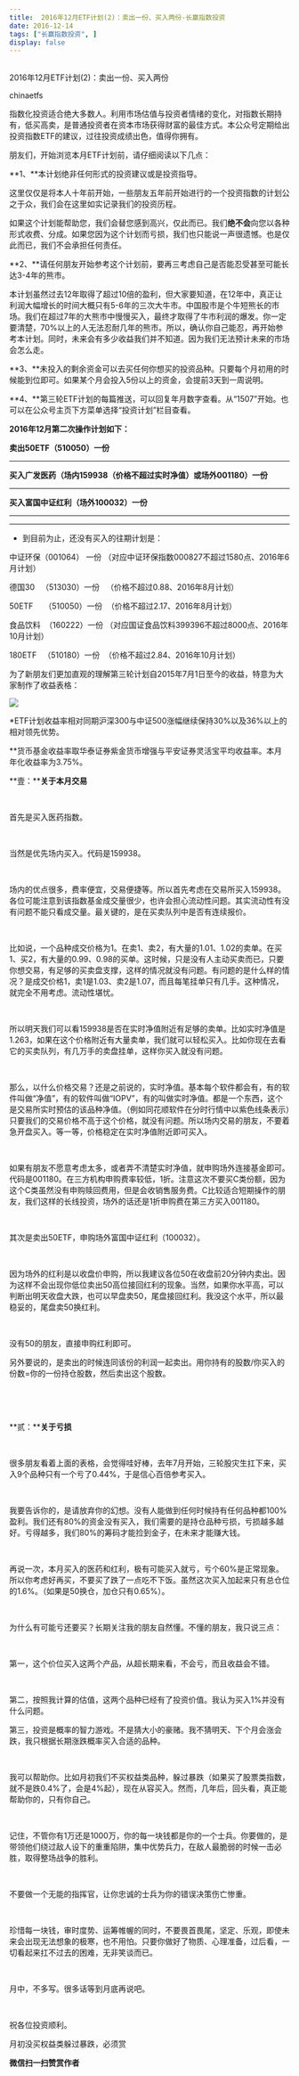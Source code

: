 ```yaml
---
title:  2016年12月ETF计划(2)：卖出一份、买入两份-长赢指数投资
date: 2016-12-14
tags: ["长赢指数投资", ]
display: false
---
```



## 



2016年12月ETF计划(2)：卖出一份、买入两份




chinaetfs




指数化投资适合绝大多数人。利用市场估值与投资者情绪的变化，对指数长期持有，低买高卖，是普通投资者在资本市场获得财富的最佳方式。本公众号定期给出投资指数ETF的建议，过往投资成绩出色，值得你拥有。


朋友们，开始浏览本月ETF计划前，请仔细阅读以下几点：



**1、**本计划绝非任何形式的投资建议或是投资指导。



这里仅仅是将本人十年前开始，一些朋友五年前开始进行的一个投资指数的计划公之于众，我们会在这里如实记录我们的投资历程。



如果这个计划能帮助您，我们会替您感到高兴，仅此而已。我们**绝不会**向您以各种形式收费、分成。如果您因为这个计划而亏损，我们也只能说一声很遗憾。也是仅此而已，我们不会承担任何责任。



**2、**请任何朋友开始参考这个计划前，要再三考虑自己是否能忍受甚至可能长达3-4年的熊市。



本计划虽然过去12年取得了超过10倍的盈利，但大家要知道，在12年中，真正让利润大幅增长的时间大概只有5-6年的三次大牛市。中国股市是个牛短熊长的市场。我们在超过7年的大熊市中慢慢买入，最终才取得了牛市利润的爆发。你一定要清楚，70%以上的人无法忍耐几年的熊市。所以，确认你自己能忍，再开始参考本计划。同时，未来会有多少收益我们并不知道。因为我们无法预计未来的市场会怎么走。



**3、**未投入的剩余资金可以去买任何你想买的投资品种。只要每个月初用的时候能到位即可。如果某个月会投入5份以上的资金，会提前3天到一周说明。



**4、**第三轮ETF计划的每篇推送，可以回复年月数字查看。从“1507”开始。也可以在公众号主页下方菜单选择“投资计划”栏目查看。





**2016年12月第二次操作计划如下：**



**卖出50ETF（510050）一份 &nbsp; &nbsp;**

****

**买入广发医药（场内159938（价格不超过实时净值）或场外001180）一份**

****

**买入富国中证红利（场外100032）一份**

****

****

* 到目前为止，还没有买入的往期计划是：



中证环保（001064） 一份 （对应中证环保指数000827不超过1580点、2016年6月计划）

德国30&nbsp;&nbsp; （513030）一份&nbsp;&nbsp; （价格不超过0.88、2016年8月计划）



50ETF&nbsp;&nbsp;&nbsp;&nbsp; （510050）一份&nbsp; （价格不超过2.17、2016年8月计划）

食品饮料&nbsp; （160222）一份 （对应国证食品饮料399396不超过8000点、2016年10月计划）

180ETF&nbsp;&nbsp; （510180）一份&nbsp; （价格不超过2.84、2016年10月计划）





为了新朋友们更加直观的理解第三轮计划自2015年7月1日至今的收益，特意为大家制作了收益表格：



<img data-s="300,640" data-type="png" src="http://mmbiz.qpic.cn/mmbiz_png/SEPick5M9xjPWmNTExRBY4YBzWZKqzqvicaIGnr52lt1AUVGOgGyWfEoo0eHlDCDqZWCYQUK3TiaQWjBAtbribn9xQ/0?wx_fmt=png" data-ratio="1.0529411764705883" data-w="340"/>



*ETF计划收益率相对同期沪深300与中证500涨幅继续保持30%以及36%以上的相对领先优势。



**货币基金收益率取华泰证券紫金货币增强与平安证券灵活宝平均收益率。本月年化收益率为3.75%。









**壹：****关于本月交易**

&nbsp;

首先是买入医药指数。

&nbsp;

当然是优先场内买入。代码是159938。

&nbsp;

场内的优点很多，费率便宜，交易便捷等。所以首先考虑在交易所买入159938。各位可能注意到该指数基金成交量很少，也许会担心流动性问题。其实流动性有没有问题不能只看成交量。最关键的，是在买卖队列中是否有连续报价。

&nbsp;

比如说，一个品种成交价格为1。在卖1、卖2，有大量的1.01、1.02的卖单。在买1、买2，有大量的0.99、0.98的买单。这时候，只是没有人主动买卖而已，只要你想交易，有足够的买卖盘支撑，这样的情况就没有问题。有问题的是什么样的情况？是成交价格1，卖1是1.03、卖2是1.07，而且每笔挂单只有几手。这种情况，就完全不用考虑。流动性堪忧。

&nbsp;

所以明天我们可以看159938是否在实时净值附近有足够的卖单。比如实时净值是1.263，如果在这个价格附近有大量卖单，我们就可以轻松买入。比如你现在去看它的买卖队列，有几万手的卖盘挂单，这样你买入就没有问题。

&nbsp;

那么，以什么价格交易？还是之前说的，实时净值。基本每个软件都会有，有的软件叫做“净值”，有的软件叫做“IOPV”，有的叫做实时净值。都是一个东西，这个是交易所实时预估的该品种净值。（例如同花顺软件在分时行情中以紫色线条表示）只要我们的交易价格不高于这个价格，就没有问题。所以场内交易的朋友，不要着急开盘买入。等一等，价格稳定在实时净值附近即可买入。

&nbsp;

如果有朋友不愿意考虑太多，或者弄不清楚实时净值，就申购场外连接基金即可。代码是001180。在三方机构申购费率较低，1折。注意这次不要买C类份额，因为这个C类虽然没有申购赎回费用，但是会收销售服务费。C比较适合短期操作的朋友，我们这样的长线投资，场外的话还是1折申购费在第三方买入001180。

&nbsp;

其次是卖出50ETF，申购场外富国中证红利（100032）。

&nbsp;

因为场外的红利是以收盘价申购，所以我建议各位50在收盘前20分钟内卖出。因为这样不会出现你低位卖出50高位接回红利的现象。当然，如果你水平高，可以判断出明天收盘大跌，也可以早盘卖50，尾盘接回红利。我没这个水平，所以最稳妥的，尾盘卖50换红利。

&nbsp;

没有50的朋友，直接申购红利即可。



另外要说的，是卖出的时候连同该份的利润一起卖出。用你持有的股数/你买入的份数=你的一份持仓股数，然后卖出这个股数。

&nbsp;

&nbsp;

**贰：****关于亏损**

&nbsp;

很多朋友看着上面的表格，会觉得哇好棒，去年7月开始，三轮股灾生扛下来，买入9个品种只有一个亏了0.44%，于是信心百倍参考买入。

&nbsp;

我要告诉你的，是请放弃你的幻想。没有人能做到任何时候持有任何品种都100%盈利。我们还有80%的资金没有买入，我们需要的是持仓品种亏损，亏损越多越好。亏得越多，我们80%的筹码才能捡到金子，在未来才能赚大钱。

&nbsp;

再说一次，本月买入的医药和红利，极有可能买入就亏，亏个60%是正常现象。所以你考虑好再买，不要买了跌了一点吃不下饭。虽然这次买入加起来只有总仓位的1.6%。（如果是50换仓，加仓只有0.65%）。

&nbsp;

为什么有可能亏还要买？长期关注我的朋友自然懂。不懂的朋友，我只说三点：

&nbsp;

第一，这个价位买入这两个产品，从超长期来看，不会亏，而且收益会不错。

&nbsp;

第二，按照我计算的估值，这两个品种已经有了投资价值。我认为买入1%并没有什么问题。



第三，投资是概率的智力游戏。不是猜大小的豪赌。我不猜明天、下个月会涨会跌，我只根据长期涨跌概率买入合适的品种。

&nbsp;

我可以帮助你。比如月初我们不买权益类品种，躲过暴跌（如果买了股票类指数，就不是跌0.4%了，会是4%起），现在从容买入。然而，几年后，回头看，真正能帮助你的，只有你自己。

&nbsp;

记住，不管你有1万还是1000万，你的每一块钱都是你的一个士兵。你要做的，是带领他们绕过敌人设下的重重陷阱，集中优势兵力，在敌人最脆弱的时候一击必胜，取得整场战争的胜利。

&nbsp;

不要做一个无能的指挥官，让你忠诚的士兵为你的错误决策伤亡惨重。

&nbsp;

珍惜每一块钱，审时度势、运筹帷幄的同时，不要畏首畏尾，坚定、乐观，即使未来会出现无法想象的极寒，也不用怕。只要你做好了物质、心理准备，过后看，一切看起来扛不过去的困难，无非笑谈而已。

&nbsp;

月中，不多写。很多话等到月底再说吧。

&nbsp;

祝各位投资顺利。







月初没买权益类躲过暴跌，必须赏


**微信扫一扫赞赏作者**